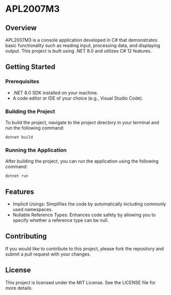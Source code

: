 # APL2007M3

## Overview
APL2007M3 is a console application developed in C# that demonstrates basic functionality such as reading input, processing data, and displaying output. This project is built using .NET 8.0 and utilizes C# 12 features.

## Getting Started

### Prerequisites
- .NET 8.0 SDK installed on your machine.
- A code editor or IDE of your choice (e.g., Visual Studio Code).

### Building the Project
To build the project, navigate to the project directory in your terminal and run the following command:

```
dotnet build
```

### Running the Application
After building the project, you can run the application using the following command:

```
dotnet run
```

## Features
- Implicit Usings: Simplifies the code by automatically including commonly used namespaces.
- Nullable Reference Types: Enhances code safety by allowing you to specify whether a reference type can be null.

## Contributing
If you would like to contribute to this project, please fork the repository and submit a pull request with your changes.

## License
This project is licensed under the MIT License. See the LICENSE file for more details.